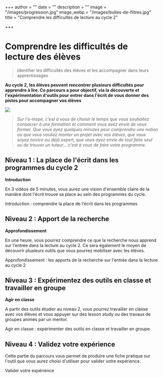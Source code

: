 +++
author = ""
date = ""
description = ""
image = "/images/progression.jpg"
image_webp = "/images/bulles-de-filtres.jpg"
title = "Comprendre les difficultés de lecture au cycle 2"

+++
# Comprendre les difficultés de lecture des élèves

> Identifier les difficultés des élèves et les accompagner dans leurs apprentissages

**Au cycle 2, les élèves peuvent rencontrer plusieurs difficultés pour apprendre à lire. Ce parcours a pour objectif, via la découverte et l'expérimentation d'outils pour entrer dans l'écrit de vous donner des pistes pour accompagner vos élèves**

![](/images/progression.jpg)

> _Sur l'e-inspé, c'est à vous de choisir le temps que vous souhaitez consacrer à une formation et comment vous avez envie de vous former. Que vous ayez quelques minutes pour comprendre une notion ou que vous vouliez monter un projet avec vos élèves, que vous soyez novice ou déjà expert, que vous ayez envie de tout faire seul ou de trouver un tuteur... c'est à vous de faire votre programme._

## Niveau 1 : La place de l'écrit dans les programmes du cycle 2

**Introduction**

En 3 vidéos de 5 minutes, vous aurez une vision d'ensemble claire de la manière dont l'écrit trouve sa place au sein des programmes du cycle.

Introduction : comprendre la place de l'écrit dans les programmes

## Niveau 2 : Apport de la recherche

**Approfondissement**

En une heure, vous pourrez comprendre ce que la recherche nous apprend sur l'entrée dans la lecture au cycle 2. Ce sera également le moyen de découvrir plusieurs outils que vous pourrez mobiliser avec les élèves.

Approfondissement : les apports de la recherche sur l'entrée dans la lecture au cycle 2

## Niveau 3 : Expérimentez des outils en classe et travailler en groupe

**Agir en classe**

A partir des outils étudier au niveau 2, vous pourrez travailler en classe avec vos élèves et vous appuyer sur des lesson study ou des travaux de groupes animés par un mentor.

Agir en classe : expérimenter des outils en classe et travailler en groupe

## Niveau 4 : Validez votre expérience

Cette partie du parcours vous permet de produire une fiche pratique sur l'outil que vous aurez choisi d'utiliser pour valider votre expérience.

Valider votre expérience